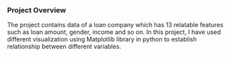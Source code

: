 ### Project Overview

 The project contains data of a loan company which has 13 relatable features such as loan amount, gender, income and so on.
In this project, I have used different visualization using Matplotlib library in python to establish relationship between different variables. 


